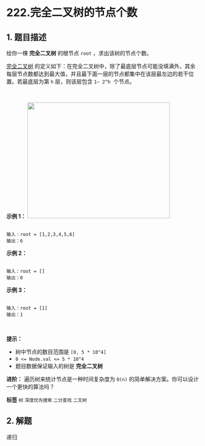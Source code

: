 # 222.完全二叉树的节点个数

## 1. 题目描述

给你一棵 **完全二叉树** 的根节点 `root` ，求出该树的节点个数。

<a href="https://baike.baidu.com/item/%E5%AE%8C%E5%85%A8%E4%BA%8C%E5%8F%89%E6%A0%91/7773232?fr=aladdin">完全二叉树</a> 的定义如下：在完全二叉树中，除了最底层节点可能没填满外，其余每层节点数都达到最大值，并且最下面一层的节点都集中在该层最左边的若干位置。若最底层为第 `h` 层，则该层包含 `1~ 2^h`  个节点。

 

 **示例 1：** 
<img alt="" src="https://assets.leetcode.com/uploads/2021/01/14/complete.jpg" style="width: 372px; height: 302px;" />
```

输入：root = [1,2,3,4,5,6]
输出：6

```
 **示例 2：** 

```

输入：root = []
输出：0

```
 **示例 3：** 

```

输入：root = [1]
输出：1

```
 

 **提示：** 
- 树中节点的数目范围是 `[0, 5 * 10^4]` 
-  `0 <= Node.val <= 5 * 10^4` 
- 题目数据保证输入的树是 **完全二叉树** 
 

 **进阶：** 遍历树来统计节点是一种时间复杂度为 `O(n)` 的简单解决方案。你可以设计一个更快的算法吗？

 
**标签**
`树` `深度优先搜索` `二分查找` `二叉树` 


## 2. 解题

递归
